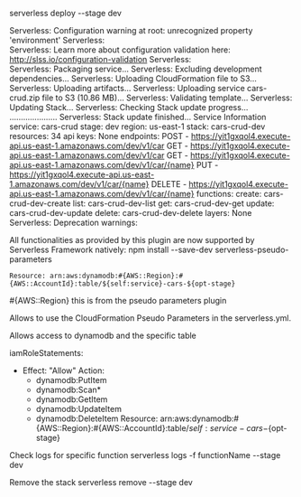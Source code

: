 serverless deploy --stage dev



Serverless: Configuration warning at root: unrecognized property 'environment'
Serverless:  
Serverless: Learn more about configuration validation here: http://slss.io/configuration-validation
Serverless:  
Serverless: Packaging service...
Serverless: Excluding development dependencies...
Serverless: Uploading CloudFormation file to S3...
Serverless: Uploading artifacts...
Serverless: Uploading service cars-crud.zip file to S3 (10.86 MB)...
Serverless: Validating template...
Serverless: Updating Stack...
Serverless: Checking Stack update progress...
.....................
Serverless: Stack update finished...
Service Information
service: cars-crud
stage: dev
region: us-east-1
stack: cars-crud-dev
resources: 34
api keys:
  None
endpoints:
  POST - https://yit1gxqol4.execute-api.us-east-1.amazonaws.com/dev/v1/car
  GET - https://yit1gxqol4.execute-api.us-east-1.amazonaws.com/dev/v1/car
  GET - https://yit1gxqol4.execute-api.us-east-1.amazonaws.com/dev/v1/car/{name}
  PUT - https://yit1gxqol4.execute-api.us-east-1.amazonaws.com/dev/v1/car/{name}
  DELETE - https://yit1gxqol4.execute-api.us-east-1.amazonaws.com/dev/v1/car/{name}
functions:
  create: cars-crud-dev-create
  list: cars-crud-dev-list
  get: cars-crud-dev-get
  update: cars-crud-dev-update
  delete: cars-crud-dev-delete
layers:
  None
Serverless: Deprecation warnings:

All functionalities as provided by this plugin are now supported by Serverless Framework natively:
npm install --save-dev serverless-pseudo-parameters

`Resource: arn:aws:dynamodb:#{AWS::Region}:#{AWS::AccountId}:table/${self:service}-cars-${opt-stage}`

#{AWS::Region} this is from the pseudo parameters plugin

Allows to use the CloudFormation Pseudo Parameters in the serverless.yml.


Allows access to dynamodb and the specific table

iamRoleStatements:
   - Effect: "Allow"
     Action:
      - dynamodb:PutItem
      - dynamodb:Scan*
      - dynamodb:GetItem
      - dynamodb:UpdateItem
      - dynamodb:DeleteItem
     Resource: arn:aws:dynamodb:#{AWS::Region}:#{AWS::AccountId}:table/${self:service}-cars-${opt-stage}


Check logs for specific function
serverless logs -f functionName --stage dev

Remove the stack
serverless remove --stage dev
